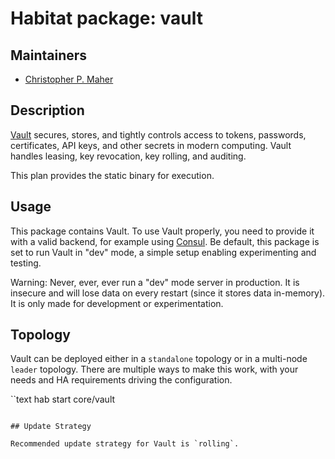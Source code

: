 # Habitat package: vault

## Maintainers
* [Christopher P. Maher](https://github.com/defilan)

## Description
[Vault](https://www.vaultproject.io/) secures, stores, and tightly controls access to tokens, passwords, certificates, API keys, and other secrets in modern computing. Vault handles leasing, key revocation, key rolling, and auditing.

This plan provides the static binary for execution.

## Usage
This package contains Vault. To use Vault properly, you need to provide it
with a valid backend, for example using [Consul](consul.io). Be default, this
package is set to run Vault in "dev" mode, a simple setup enabling
experimenting and testing.

Warning: Never, ever, ever run a "dev" mode server in production. It is insecure and will lose data on every restart (since it stores data in-memory). It is only made for development or experimentation.

## Topology
Vault can be deployed either in a `standalone` topology or in a multi-node
`leader` topology. There are multiple ways to make this work, with your needs
and HA requirements driving the configuration.

``text
hab start core/vault
```

## Update Strategy

Recommended update strategy for Vault is `rolling`.
